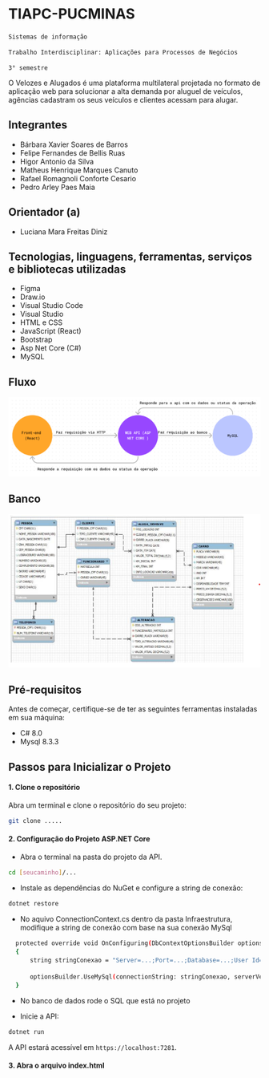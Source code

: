 # TIAPC-PUCMINAS

`Sistemas de informação`

`Trabalho Interdisciplinar: Aplicações para Processos de Negócios`

`3° semestre`

O Velozes e Alugados é uma plataforma multilateral projetada no formato de aplicação web para solucionar a alta demanda por aluguel de veículos, agências cadastram os seus veículos e clientes acessam para alugar.

## Integrantes

* Bárbara Xavier Soares de Barros
* Felipe Fernandes de Bellis Ruas
* Higor Antonio da Silva
* Matheus Henrique Marques Canuto
* Rafael Romagnoli Conforte Cesario
* Pedro Arley Paes Maia

## Orientador (a)

* Luciana Mara Freitas Diniz

## Tecnologias, linguagens, ferramentas, serviços e bibliotecas utilizadas

- Figma
- Draw.io
- Visual Studio Code
- Visual Studio
- HTML e CSS
- JavaScript (React)
- Bootstrap
- Asp Net Core (C#)
- MySQL

## Fluxo

<img src="Docs/img/Fluxo.png" alt="Fluxo da aplicação">

## Banco

<img src="Docs/img/Banco.png" alt="Modelo relacional da aplicação">

## Pré-requisitos

Antes de começar, certifique-se de ter as seguintes ferramentas instaladas em sua máquina:

- C# 8.0
- Mysql 8.3.3

## Passos para Inicializar o Projeto

#### 1. Clone o repositório

Abra um terminal e clone o repositório do seu projeto:

```bash
git clone .....
```

#### 2. Configuração do Projeto ASP.NET Core

- Abra o terminal na pasta do projeto da API.

```bash
cd [seucaminho]/...
```

- Instale as dependências do NuGet e configure a string de conexão:

```bash
dotnet restore
```

- No aquivo ConnectionContext.cs dentro da pasta Infraestrutura, modifique a string de conexão com base na sua conexão MySql

```bash
  protected override void OnConfiguring(DbContextOptionsBuilder optionsBuilder)
  {
      string stringConexao = "Server=...;Port=...;Database=...;User Id=...;Password=...;";
  
      optionsBuilder.UseMySql(connectionString: stringConexao, serverVersion: ServerVersion.AutoDetect(stringConexao));
  } 
```

- No banco de dados rode o SQL que está no projeto


- Inicie a API:

```bash
dotnet run
```

A API estará acessível em `https://localhost:7281`.

#### 3. Abra o arquivo index.html
